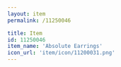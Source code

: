 ```yaml
---
layout: item
permalink: /11250046

title: Item
id: 11250046
item_name: 'Absolute Earrings'
icon_url: 'item/icon/11200031.png'
---
```

